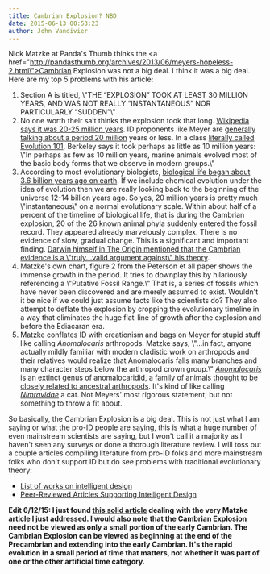 ```yaml
---
title: Cambrian Explosion? NBD
date: 2015-06-13 00:53:23
author: John Vandivier
---
```




Nick Matzke at Panda's Thumb thinks the <a href=\"http://pandasthumb.org/archives/2013/06/meyers-hopeless-2.html\">Cambrian Explosion was not a big deal</a>. I think it was a big deal. Here are my top 5 problems with his article:
<ol>
	<li>Section A is titled, \"THE “EXPLOSION” TOOK AT LEAST 30 MILLION YEARS, AND WAS NOT REALLY “INSTANTANEOUS” NOR PARTICULARLY “SUDDEN”\"</li>
	<li>No one worth their salt thinks the explosion took that long. <a href=\"http://en.wikipedia.org/wiki/Cambrian_explosion\">Wikipedia says it was 20-25 million years</a>. ID proponents like Meyer are <a href=\"http://biologos.org/questions/cambrian-explosion\">generally talking about a period 20 million</a> years or less. In a class <a href=\"http://evolution.berkeley.edu/evosite/evo101/VIIB1cCambrian.shtml\">literally called Evolution 101</a>, Berkeley says it took perhaps as little as 10 million years: \"In perhaps as few as 10 million years, marine animals evolved most of the basic body forms that we observe in modern groups.\"</li>
	<li>According to most evolutionary biologists, <a href=\"http://en.wikipedia.org/wiki/Timeline_of_the_evolutionary_history_of_life\">biological life began about 3.6 billion years ago on earth</a>. If we include chemical evolution under the idea of evolution then we are really looking back to the beginning of the universe 12-14 billion years ago. So yes, 20 million years is pretty much \"instantaneous\" on a normal evolutionary scale. Within about half of a percent of the timeline of biological life, that is during the Cambrian explosion, 20 of the 26 known animal phyla suddenly entered the fossil record. They appeared already marvelously complex. There is no evidence of slow, gradual change. This is a significant and important finding. <a href=\"http://www.discovery.org/scripts/viewDB/filesDB-download.php?command=download&amp;id=10271\">Darwin himself in The Origin mentioned that the Cambrian evidence is a \"truly...valid argument against\" his theory</a>.</li>
	<li>Matzke's own chart, figure 2 from the Peterson et all paper shows the immense growth in the period. It tries to downplay this by hilariously referencing a \"Putative Fossil Range.\" That is, a series of fossils which have never been discovered and are merely assumed to exist. Wouldn't it be nice if we could just assume facts like the scientists do? They also attempt to deflate the explosion by cropping the evolutionary timeline in a way that eliminates the huge flat-line of growth after the explosion and before the Ediacaran era.</li>
	<li>Matzke conflates ID with creationism and bags on Meyer for stupid stuff like calling <em>Anomalocaris</em> arthropods. Matzke says, \"...in fact, anyone actually mildly familiar with modern cladistic work on arthropods and their relatives would realize that Anomalocaris falls many branches and many character steps below the arthropod crown group.\" <a href=\"http://en.wikipedia.org/wiki/Anomalocaris\"><em>Anomalocaris</em> </a>is an extinct genus of anomalocaridid, a family of animals <a href=\"http://en.wikipedia.org/wiki/Anomalocaris\">thought to be closely related to ancestral arthropods</a>. It's kind of like calling <a href=\"http://en.wikipedia.org/wiki/Nimravidae\"><em>Nimravidae</em></a> a cat. Not Meyers' most rigorous statement, but not something to throw a fit about.</li>
</ol>
So basically, the Cambrian Explosion is a big deal. This is not just what I am saying or what the pro-ID people are saying, this is what a huge number of even mainstream scientists are saying, but I won't call it a majority as I haven't seen any surveys or done a thorough literature review. I will toss out a couple articles compiling literature from pro-ID folks and more mainstream folks who don't support ID but do see problems with traditional evolutionary theory:
<ul>
	<li><a href=\"http://en.wikipedia.org/wiki/List_of_works_on_intelligent_design\">List of works on intelligent design</a></li>
	<li><a href=\"http://www.discovery.org/id/peer-review/\">Peer-Reviewed Articles Supporting Intelligent Design</a></li>
</ul>
<strong>Edit 6/12/15: I just found <a href=\"http://www.evolutionnews.org/2013/07/how_sudden_was_074511.html\">this solid article</a> dealing with the very Matzke article I just addressed. I would also note that the Cambrian Explosion need not be viewed as only a small portion of the early Cambrian. The Cambrian Explosion can be viewed as beginning at the end of the Precambrian and extending into the early Cambrian. It's the rapid evolution in a small period of time that matters, not whether it was part of one or the other artificial time category.</strong>